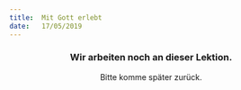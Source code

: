 ```yaml
---
title:  Mit Gott erlebt
date:   17/05/2019
---
```


### <center>Wir arbeiten noch an dieser Lektion.</center>
<center>Bitte komme später zurück.</center>